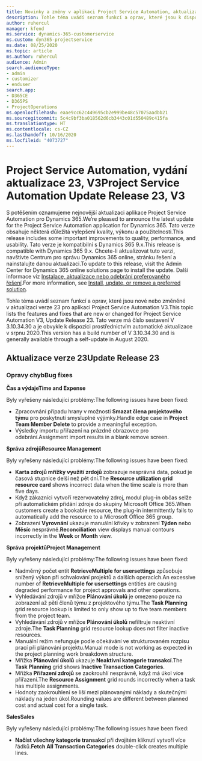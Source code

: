 ```yaml
---
title: Novinky a změny v aplikaci Project Service Automation, aktualizace verze 23, V3
description: Tohle téma uvádí seznam funkcí a oprav, které jsou k dispozici v Project Service Automation, aktualizace verze 23, V3.
author: ruhercul
manager: kfend
ms.service: dynamics-365-customerservice
ms.custom: dyn365-projectservice
ms.date: 08/25/2020
ms.topic: article
ms.author: ruhercul
audience: Admin
search.audienceType:
- admin
- customizer
- enduser
search.app:
- D365CE
- D365PS
- ProjectOperations
ms.openlocfilehash: eaae9cc62c449695cb2e999be48c57075aadbb21
ms.sourcegitcommit: 5c4c9bf3ba018562d6cb3443c01d550489c415fa
ms.translationtype: HT
ms.contentlocale: cs-CZ
ms.lasthandoff: 10/16/2020
ms.locfileid: "4073727"
---
```

# <a name="project-service-automation-update-release-23-v3"></a><span data-ttu-id="465f8-103">Project Service Automation, vydání aktualizace 23, V3</span><span class="sxs-lookup"><span data-stu-id="465f8-103">Project Service Automation Update Release 23, V3</span></span>

<span data-ttu-id="465f8-104">S potěšením oznamujeme nejnovější aktualizaci aplikace Project Service Automation pro Dynamics 365.</span><span class="sxs-lookup"><span data-stu-id="465f8-104">We’re pleased to announce the latest update for the Project Service Automation application for Dynamics 365.</span></span> <span data-ttu-id="465f8-105">Tato verze obsahuje některá důležitá vylepšení kvality, výkonu a použitelnosti.</span><span class="sxs-lookup"><span data-stu-id="465f8-105">This release includes some important improvements to quality, performance, and usability.</span></span> <span data-ttu-id="465f8-106">Tato verze je kompatibilní s Dynamics 365 9.x.</span><span class="sxs-lookup"><span data-stu-id="465f8-106">This release is compatible with Dynamics 365 9.x.</span></span> <span data-ttu-id="465f8-107">Chcete-li aktualizovat tuto verzi, navštivte Centrum pro správu Dynamics 365 online, stránku řešení a nainstalujte danou aktualizaci.</span><span class="sxs-lookup"><span data-stu-id="465f8-107">To update to this release, visit the Admin Center for Dynamics 365 online solutions page to install the update.</span></span> <span data-ttu-id="465f8-108">Další informace viz [Instalace, aktualizace nebo odebrání preferovaného řešení](https://docs.microsoft.com/power-platform/admin/install-remove-preferred-solution).</span><span class="sxs-lookup"><span data-stu-id="465f8-108">For more information, see [Install, update, or remove a preferred solution](https://docs.microsoft.com/power-platform/admin/install-remove-preferred-solution).</span></span>

<span data-ttu-id="465f8-109">Tohle téma uvádí seznam funkcí a oprav, které jsou nové nebo změněné v aktualizaci verze 23 pro aplikaci Project Service Automation V3.</span><span class="sxs-lookup"><span data-stu-id="465f8-109">This topic lists the features and fixes that are new or changed for Project Service Automation V3, Update Release 23.</span></span> <span data-ttu-id="465f8-110">Tato verze má číslo sestavení V 3.10.34.30 a je obvykle k dispozici prostřednictvím automatické aktualizace v srpnu 2020.</span><span class="sxs-lookup"><span data-stu-id="465f8-110">This version has a build number of V 3.10.34.30 and is generally available through a self-update in August 2020.</span></span>

## <a name="update-release-23"></a><span data-ttu-id="465f8-111">Aktualizace verze 23</span><span class="sxs-lookup"><span data-stu-id="465f8-111">Update Release 23</span></span>

### <a name="bug-fixes"></a><span data-ttu-id="465f8-112">Opravy chyb</span><span class="sxs-lookup"><span data-stu-id="465f8-112">Bug fixes</span></span>

<span data-ttu-id="465f8-113">**Čas a výdaje**</span><span class="sxs-lookup"><span data-stu-id="465f8-113">**Time and Expense**</span></span>

<span data-ttu-id="465f8-114">Byly vyřešeny následující problémy:</span><span class="sxs-lookup"><span data-stu-id="465f8-114">The following issues have been fixed:</span></span>
- <span data-ttu-id="465f8-115">Zpracovnání případu hrany v možnosti **Smazat člena projektového týmu** pro poskytnutí smysluplné výjimky.</span><span class="sxs-lookup"><span data-stu-id="465f8-115">Handle edge case in **Project Team Member Delete** to provide a meaningful exception.</span></span>
- <span data-ttu-id="465f8-116">Výsledky importu přiřazení na prázdné obrazovce pro odebrání.</span><span class="sxs-lookup"><span data-stu-id="465f8-116">Assignment import results in a blank remove screen.</span></span>

<span data-ttu-id="465f8-117">**Správa zdrojů**</span><span class="sxs-lookup"><span data-stu-id="465f8-117">**Resource Management**</span></span>

<span data-ttu-id="465f8-118">Byly vyřešeny následující problémy:</span><span class="sxs-lookup"><span data-stu-id="465f8-118">The following issues have been fixed:</span></span>

- <span data-ttu-id="465f8-119">**Karta zdrojů mřížky využití zrdojů** zobrazuje nesprávná data, pokud je časová stupnice delší než pět dní.</span><span class="sxs-lookup"><span data-stu-id="465f8-119">The **Resource utilization grid resource card** shows incorrect data when the time scale is more than five days.</span></span>
- <span data-ttu-id="465f8-120">Když zákazníci vytvoří rezervovatelný zdroj, modul plug-in občas selže při automatickém přidání zdroje do skupiny Microsoft Office 365.</span><span class="sxs-lookup"><span data-stu-id="465f8-120">When customers create a bookable resource, the plug-in intermittently fails to automatically add the resource to a Microsoft Office 365 group.</span></span>
- <span data-ttu-id="465f8-121">Zobrazení **Vyrovnání** ukazuje manuální křivky v zobrazení **Týden** nebo **Měsíc** nesprávně.</span><span class="sxs-lookup"><span data-stu-id="465f8-121">**Reconciliation** view displays manual contours incorrectly in the **Week** or **Month** view.</span></span>

<span data-ttu-id="465f8-122">**Správa projektů**</span><span class="sxs-lookup"><span data-stu-id="465f8-122">**Project Management**</span></span>

<span data-ttu-id="465f8-123">Byly vyřešeny následující problémy:</span><span class="sxs-lookup"><span data-stu-id="465f8-123">The following issues have been fixed:</span></span>

- <span data-ttu-id="465f8-124">Nadměrný počet entit **RetrieveMultiple for usersettings** způsobuje snížený výkon při schvalování projektů a dalších operacích.</span><span class="sxs-lookup"><span data-stu-id="465f8-124">An excessive number of **RetrieveMultiple for usersettings** entities are causing degraded performance for project approvals and other operations.</span></span>
- <span data-ttu-id="465f8-125">Vyhledávání zdrojů v mřížce **Plánování úkolů** je omezeno pouze na zobrazení až pěti členů týmu z projektového týmu.</span><span class="sxs-lookup"><span data-stu-id="465f8-125">The **Task Planning** grid resource lookup is limited to only show up to five team members from the project team.</span></span> 
- <span data-ttu-id="465f8-126">Vyhledávání zdrojů v mřížce **Plánování úkolů** nefiltruje neaktivní zdroje.</span><span class="sxs-lookup"><span data-stu-id="465f8-126">The **Task Planning** grid resource lookup does not filter inactive resources.</span></span>
- <span data-ttu-id="465f8-127">Manuální režim nefunguje podle očekávání ve strukturovaném rozpisu prací při plánování projektu.</span><span class="sxs-lookup"><span data-stu-id="465f8-127">Manual mode is not working as expected in the project planning work breakdown structure.</span></span>
- <span data-ttu-id="465f8-128">Mřížka **Plánování úkolů** ukazuje **Neaktivní kategorie transakcí**.</span><span class="sxs-lookup"><span data-stu-id="465f8-128">The **Task Planning** grid shows **Inactive Transaction Categories**.</span></span>
- <span data-ttu-id="465f8-129">Mřížka **Přiřazení zdrojů** se zaokrouhlí nesprávně, když má úkol více přiřazení.</span><span class="sxs-lookup"><span data-stu-id="465f8-129">The **Resource Assignment** grid rounds incorrectly when a task has multiple assignments.</span></span>
- <span data-ttu-id="465f8-130">Hodnoty zaokrouhlení se liší mezi plánovanými náklady a skutečnými náklady na jeden úkol.</span><span class="sxs-lookup"><span data-stu-id="465f8-130">Rounding values are different between planned cost and actual cost for a single task.</span></span>

<span data-ttu-id="465f8-131">**Sales**</span><span class="sxs-lookup"><span data-stu-id="465f8-131">**Sales**</span></span>

<span data-ttu-id="465f8-132">Byly vyřešeny následující problémy:</span><span class="sxs-lookup"><span data-stu-id="465f8-132">The following issues have been fixed:</span></span>

- <span data-ttu-id="465f8-133">**Načíst všechny kategorie transakcí** při dvojitém kliknutí vytvoří více řádků.</span><span class="sxs-lookup"><span data-stu-id="465f8-133">**Fetch All Transaction Categories** double-click creates multiple lines.</span></span>
